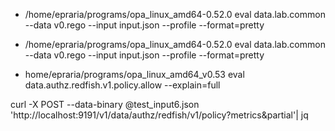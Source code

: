 * /home/epraria/programs/opa_linux_amd64-0.52.0 eval data.lab.common --data v0.rego --input input.json --profile --format=pretty
* /home/epraria/programs/opa_linux_amd64-0.52.0 eval data.lab.common --data v0.rego --input input.json --profile --format=pretty


* home/epraria/programs/opa_linux_amd64_v0.53 eval data.authz.redfish.v1.policy.allow --explain=full 


curl -X POST --data-binary @test_input6.json 'http://localhost:9191/v1/data/authz/redfish/v1/policy?metrics&partial'| jq
